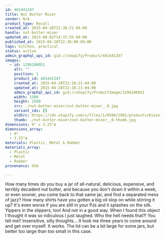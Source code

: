 ```yaml
---
id: 481441347
title: Nut Butter Mixer
vendor: N/A
product_type: Recall
created_at: 2015-04-28T22:38:21-04:00
handle: nut-butter-mixer
updated_at: 2023-08-02T14:37:55-04:00
published_at: 2015-04-28T22:38:00-04:00
tags: kitchen, practical
status: active
admin_graphql_api_id: gid://shopify/Product/481441347
images:
  - id: 1296186051
    alt: ""
    position: 1
    product_id: 481441347
    created_at: 2015-04-28T22:38:21-04:00
    updated_at: 2015-04-28T22:38:21-04:00
    admin_graphql_api_id: gid://shopify/ProductImage/1296186051
    width: 1500
    height: 1500
    src: ./nut-butter-mixer/nut-butter-mixer__0.jpg
    variant_ids: []
    oldSrc: https://cdn.shopify.com/s/files/1/0589/2901/products/Kiosk_2014_09_372.jpeg?v=1430275101
    thumb: ./nut-butter-mixer/nut-butter-mixer__0-thumb.jpg
dimensions: 9" x 3.25"ø
dimensions_array:
  - 9"
  - 3.25"ø
materials: Plastic, Metal & Rubber
materials_array:
  - Plastic
  - Metal
  - Rubber
provenance: USA

---
```


How many times do you buy a jar of all-natural, delicious, expensive, and terribly decadent nut butter, and because you don't down it within a week, or even sooner, you come back to that same jar, and find a separated mess of jazz? How many shirts have you gotten a big oil slop on while stirring it up? It's even worse if you are still in your PJs and it splashes on the silk. Yippers in the slippers, too! And not in a good way. When I found this object I thought it was so ridiculous I just laughed. Who the hell needs that?! You tell me!! Insensitive, silly thoughts... It took me three years to come around and get over myself. It works. The lid can be a bit large for some jars, but better too large than too small in this case.